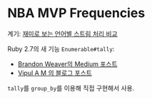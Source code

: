 # NBA MVP Frequencies

계기: [재미로 보는 언어별 스트림 처리 비교](http://j.mp/2DUzenu)

Ruby 2.7의 새 기능 `Enumerable#tally`:

- [Brandon Weaver의 Medium 포스트](http://j.mp/2DXzX7g)
- [Vipul A M 의 블로그 포스트](http://j.mp/2DWbyza)

`tally`를 `group_by`를 이용해 직접 구현해서 사용.
